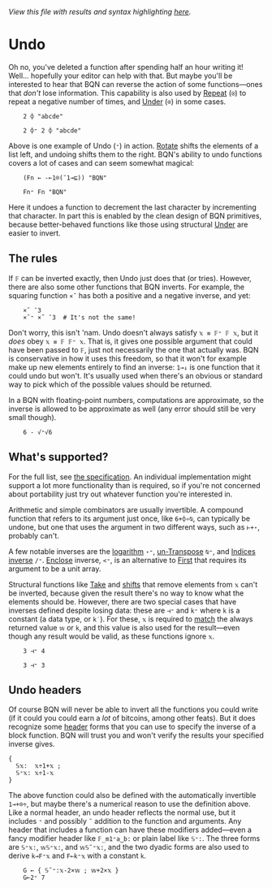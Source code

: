 *View this file with results and syntax highlighting [here](https://mlochbaum.github.io/BQN/doc/undo.html).*

# Undo

Oh no, you've deleted a function after spending half an hour writing it! Well… hopefully your editor can help with that. But maybe you'll be interested to hear that BQN can reverse the action of some functions—ones that *don't* lose information. This capability is also used by [Repeat](repeat.md) (`⍟`) to repeat a negative number of times, and [Under](under.md) (`⌾`) in some cases.

        2 ⌽ "abcde"

        2 ⌽⁼ 2 ⌽ "abcde"

Above is one example of Undo (`⁼`) in action. [Rotate](reverse.md) shifts the elements of a list left, and undoing shifts them to the right. BQN's ability to undo functions covers a lot of cases and can seem somewhat magical:

        (Fn ← -⟜1⌾(¯1⊸⊑)) "BQN"

        Fn⁼ Fn "BQN"

Here it undoes a function to decrement the last character by incrementing that character. In part this is enabled by the clean design of BQN primitives, because better-behaved functions like those using structural [Under](under.md) are easier to invert.

## The rules

If `𝔽` can be inverted exactly, then Undo just does that (or tries). However, there are also some other functions that BQN inverts. For example, the squaring function `×˜` has both a positive and a negative inverse, and yet:

        ×˜ ¯3
        ×˜⁼ ×˜ ¯3  # It's not the same!

Don't worry, this isn't 'nam. Undo doesn't always satisfy `𝕩 ≡ 𝔽⁼ 𝔽 𝕩`, but it *does* obey `𝕩 ≡ 𝔽 𝔽⁼ 𝕩`. That is, it gives one possible argument that could have been passed to `𝔽`, just not necessarily the one that actually was. BQN is conservative in how it uses this freedom, so that it won't for example make up new elements entirely to find an inverse: `1⊸↓` is one function that it could undo but won't. It's usually used when there's an obvious or standard way to pick which of the possible values should be returned.

In a BQN with floating-point numbers, computations are approximate, so the inverse is allowed to be approximate as well (any error should still be very small though).

        6 - √⁼√6

## What's supported?

For the full list, see [the specification](../spec/inferred.md#undo). An individual implementation might support a lot more functionality than is required, so if you're not concerned about portability just try out whatever function you're interested in.

Arithmetic and simple combinators are usually invertible. A compound function that refers to its argument just once, like `6+⌽∘⍉`, can typically be undone, but one that uses the argument in two different ways, such as `⊢+⋆`, probably can't.

A few notable inverses are the [logarithm](arithmetic.md#basic-arithmetic) `⋆⁼`, [un-Transpose](transpose.md) `⍉⁼`, and [Indices inverse](replicate.md#inverse) `/⁼`. [Enclose](enclose.md) inverse, `<⁼`, is an alternative to [First](pick.md#first) that requires its argument to be a unit array.

Structural functions like [Take](take.md) and [shifts](shift.md) that remove elements from `𝕩` can't be inverted, because given the result there's no way to know what the elements should be. However, there are two special cases that have inverses defined despite losing data: these are `⊣⁼` and `k⁼` where `k` is a constant (a data type, or `k˙`). For these, `𝕩` is required to [match](match.md) the always returned value `𝕨` or `k`, and this value is also used for the result—even though any result would be valid, as these functions ignore `𝕩`.

        3 ⊣⁼ 4

        3 ⊣⁼ 3

## Undo headers

Of course BQN will never be able to invert all the functions you could write (if it could you could earn a *lot* of bitcoins, among other feats). But it does recognize some [header](block.md#block-headers) forms that you can use to specify the inverse of a block function. BQN will trust you and won't verify the results your specified inverse gives.

    {
      𝕊𝕩:  𝕩÷1+𝕩 ;
      𝕊⁼𝕩: 𝕩÷1-𝕩
    }

The above function could also be defined with the automatically invertible `1⊸+⌾÷`, but maybe there's a numerical reason to use the definition above. Like a normal header, an undo header reflects the normal use, but it includes `⁼` and possibly `˜` addition to the function and arguments. Any header that includes a function can have these modifiers added—even a fancy modifier header like `𝔽_m1⁼a‿b:` or plain label like `𝕊⁼:`. The three forms are `𝕊⁼𝕩:`, `𝕨𝕊⁼𝕩:`, and `𝕨𝕊˜⁼𝕩:`, and the two dyadic forms are also used to derive `k⊸F⁼𝕩` and `F⟜k⁼𝕩` with a constant `k`.

        G ← { 𝕊˜⁼:𝕩-2×𝕨 ; 𝕨+2×𝕩 }
        G⟜2⁼ 7
